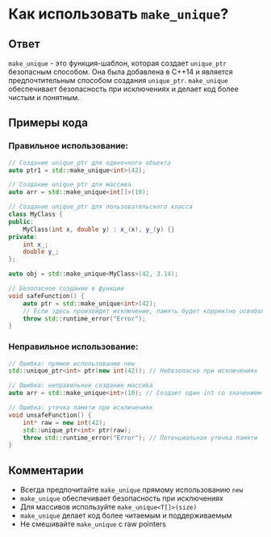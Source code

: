 # Как использовать `make_unique`?

## Ответ
`make_unique` - это функция-шаблон, которая создает `unique_ptr` безопасным способом. Она была добавлена в C++14 и является предпочтительным способом создания `unique_ptr`. `make_unique` обеспечивает безопасность при исключениях и делает код более чистым и понятным.

## Примеры кода

### Правильное использование:
```cpp
// Создание unique_ptr для одиночного объекта
auto ptr1 = std::make_unique<int>(42);

// Создание unique_ptr для массива
auto arr = std::make_unique<int[]>(10);

// Создание unique_ptr для пользовательского класса
class MyClass {
public:
    MyClass(int x, double y) : x_(x), y_(y) {}
private:
    int x_;
    double y_;
};

auto obj = std::make_unique<MyClass>(42, 3.14);

// Безопасное создание в функции
void safeFunction() {
    auto ptr = std::make_unique<int>(42);
    // Если здесь произойдет исключение, память будет корректно освобождена
    throw std::runtime_error("Error");
}
```

### Неправильное использование:
```cpp
// Ошибка: прямое использование new
std::unique_ptr<int> ptr(new int(42)); // Небезопасно при исключениях

// Ошибка: неправильное создание массива
auto arr = std::make_unique<int>(10); // Создает один int со значением 10, а не массив

// Ошибка: утечка памяти при исключениях
void unsafeFunction() {
    int* raw = new int(42);
    std::unique_ptr<int> ptr(raw);
    throw std::runtime_error("Error"); // Потенциальная утечка памяти
}
```

## Комментарии
- Всегда предпочитайте `make_unique` прямому использованию `new`
- `make_unique` обеспечивает безопасность при исключениях
- Для массивов используйте `make_unique<T[]>(size)`
- `make_unique` делает код более читаемым и поддерживаемым
- Не смешивайте `make_unique` с raw pointers 